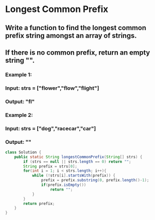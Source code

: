 # Longest Common Prefix
## Write a function to find the longest common prefix string amongst an array of strings.
## If there is no common prefix, return an empty string "".

### Example 1:

### Input: strs = ["flower","flow","flight"]
### Output: "fl"

### Example 2:

### Input: strs = ["dog","racecar","car"]
### Output: ""

```java
class Solution {
    public static String longestCommonPrefix(String[] strs) {
        if (strs == null || strs.length == 0) return "";
        String prefix = strs[0];
        for(int i = 1; i < strs.length; i++){
            while (!strs[i].startsWith(prefix)) {
                prefix = prefix.substring(0, prefix.length()-1);
                if(prefix.isEmpty())
                    return "";
            }
        }
        return prefix;
    }
}
```